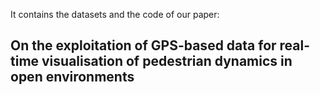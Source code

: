 It contains the datasets and the code of our paper:
## On the exploitation of GPS-based data for real-time visualisation of pedestrian dynamics in open environments


